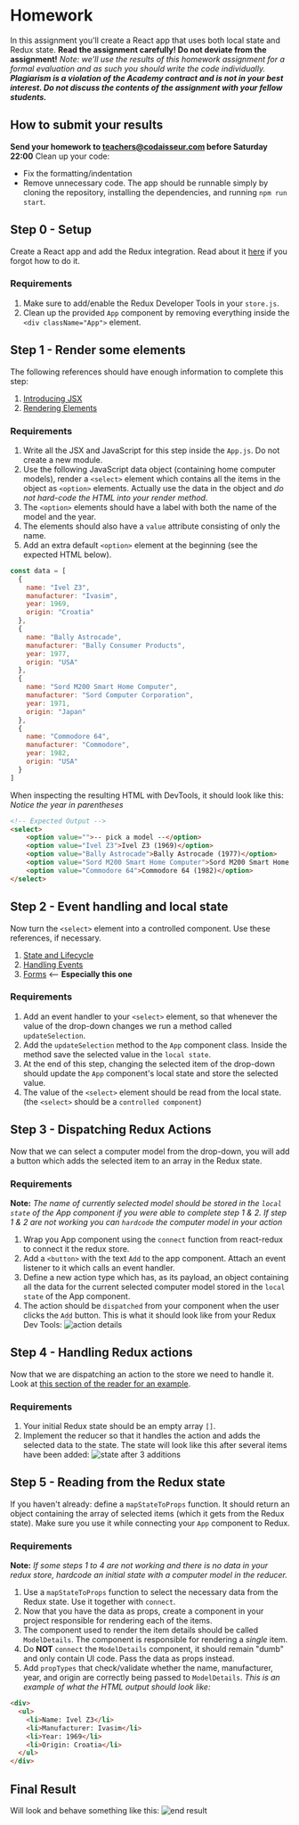 # Homework
In this assignment you'll create a React app that uses both local state and Redux state. 
**Read the assignment carefully! Do not deviate from the assignment!**
_Note: we'll use the results of this homework assignment for a formal evaluation and as such you should write the code individually. **Plagiarism is a violation of the Academy contract and is not in your best interest. Do not discuss the contents of the assignment with your fellow students.**_
## How to submit your results
**Send your homework to teachers@codaisseur.com before Saturday 22:00**
Clean up your code: 
- Fix the formatting/indentation
- Remove unnecessary code.
The app should be runnable simply by cloning the repository, installing the dependencies, and running `npm run start`.
## Step 0 - Setup
Create a React app and add the Redux integration. Read about it [here](https://readest.codaisseur.com/courses/intermediate-bootcamp/09-intro-to-redux/03-react-redux/01-setup) if you forgot how to do it.
### Requirements
1. Make sure to add/enable the Redux Developer Tools in your `store.js`.
1. Clean up the provided `App` component by removing everything inside the `<div className="App">` element.
## Step 1 - Render some elements
The following references should have enough information to complete this step:
1. [Introducing JSX](https://reactjs.org/docs/introducing-jsx.html)
1. [Rendering Elements](https://reactjs.org/docs/rendering-elements.html)
### Requirements
1. Write all the JSX and JavaScript for this step inside the `App.js`. Do not create a new module.
1. Use the following JavaScript data object (containing home computer models), render a `<select>` element which contains all the items in the object as `<option>` elements. Actually use the data in the object and _do not hard-code the HTML into your render method._
1. The `<option>` elements should have a label with both the name of the model and the year. 
1. The elements should also have a `value` attribute consisting of only the name. 
1. Add an extra default `<option>` element at the beginning (see the expected HTML below).
```js
const data = [
  {
    name: "Ivel Z3",
    manufacturer: "Ivasim",
    year: 1969,
    origin: "Croatia"
  },
  {
    name: "Bally Astrocade",
    manufacturer: "Bally Consumer Products",
    year: 1977,
    origin: "USA"
  },
  {
    name: "Sord M200 Smart Home Computer",
    manufacturer: "Sord Computer Corporation",
    year: 1971,
    origin: "Japan"
  },
  {
    name: "Commodore 64",
    manufacturer: "Commodore",
    year: 1982,
    origin: "USA"
  }
]
```
When inspecting the resulting HTML with DevTools, it should look like this:
_Notice the year in parentheses_
```HTML
<!-- Expected Output -->
<select>
    <option value="">-- pick a model --</option>
    <option value="Ivel Z3">Ivel Z3 (1969)</option>
    <option value="Bally Astrocade">Bally Astrocade (1977)</option>
    <option value="Sord M200 Smart Home Computer">Sord M200 Smart Home Computer (1971)</option>
    <option value="Commodore 64">Commodore 64 (1982)</option>
</select>
```
## Step 2 - Event handling and local state
Now turn the `<select>` element into a controlled component.
Use these references, if necessary.
1. [State and Lifecycle](https://reactjs.org/docs/state-and-lifecycle.html)
1. [Handling Events](https://reactjs.org/docs/handling-events.html)
1. [Forms](https://reactjs.org/docs/forms.html) <-- **Especially this one**
### Requirements
1. Add an event handler to your `<select>` element, so that whenever the value of the drop-down changes we run a method called `updateSelection`.
1. Add the `updateSelection` method to the `App` component class. Inside the method save the selected value in the `local state`. 
1. At the end of this step, changing the selected item of the drop-down should update the `App` component's local state and store the selected value. 
1. The value of the `<select>` element should be read from the local state. (the `<select>` should be a `controlled component`)
## Step 3 - Dispatching Redux Actions
Now that we can select a computer model from the drop-down, you will add a button which adds the selected item to an array in the Redux state.
### Requirements
**Note:** _The name of currently selected model should be stored in the `local state` of the App component if you were able to complete step 1 & 2. If step 1 & 2 are not working you can `hardcode` the computer model in your action_
 
1. Wrap you App component using the `connect` function from react-redux to connect it the redux store.
1. Add a `<button>` with the text `Add` to the app component. Attach an event listener to it which calls an event handler.
1. Define a new action type which has, as its payload, an object containing all the data for the current selected computer model stored in the `local state` of the App component. 
1. The action should be `dispatched` from your component when the user clicks the `Add` button.
This is what it should look like from your Redux Dev Tools:
![action details](https://res.cloudinary.com/speltaculair/image/upload/c_scale,w_600/v1559033097/actions_xrpyro.png)
## Step 4 - Handling Redux actions
Now that we are dispatching an action to the store we need to handle it.
Look at [this section of the reader for an example](https://readest.codaisseur.com/courses/intermediate-bootcamp/09-intro-to-redux/02-redux/01-theory).
### Requirements
1. Your initial Redux state should be an empty array `[]`. 
1. Implement the reducer so that it handles the action and adds the selected data to the state. The state will look like this after several items have been added:
![state after 3 additions](https://res.cloudinary.com/speltaculair/image/upload/c_scale,w_600/v1559033085/state_l7lxvk.png)
## Step 5 - Reading from the Redux state
If you haven't already: define a `mapStateToProps` function. It should return an object containing the array of selected items (which it gets from the Redux state). Make sure you use it while connecting your `App` component to Redux.
### Requirements
**Note:** _If some steps 1 to 4 are not working and there is no data in your redux store, hardcode an initial state with a computer model in the reducer._
1. Use a `mapStateToProps` function to select the necessary data from the Redux state. Use it together with `connect`. 
1. Now that you have the data as props, create a component in your project responsible for rendering each of the items. 
1. The component used to render the item details should be called `ModelDetails`. The component is responsible for rendering a _single_ item. 
1. Do **NOT** `connect` the `ModelDetails` component, it should remain "dumb" and only contain UI code. Pass the data as props instead.
1. Add `propTypes` that check/validate whether the name, manufacturer, year, and origin are correctly being passed to `ModelDetails`.
_This is an example of what the HTML output should look like:_
```html
<div>
  <ul>
    <li>Name: Ivel Z3</li>
    <li>Manufacturer: Ivasim</li>
    <li>Year: 1969</li>
    <li>Origin: Croatia</li>
  </ul>
</div>
```
## Final Result
Will look and behave something like this:
![end result](https://cd.sseu.re/extra-assignment2.gif)